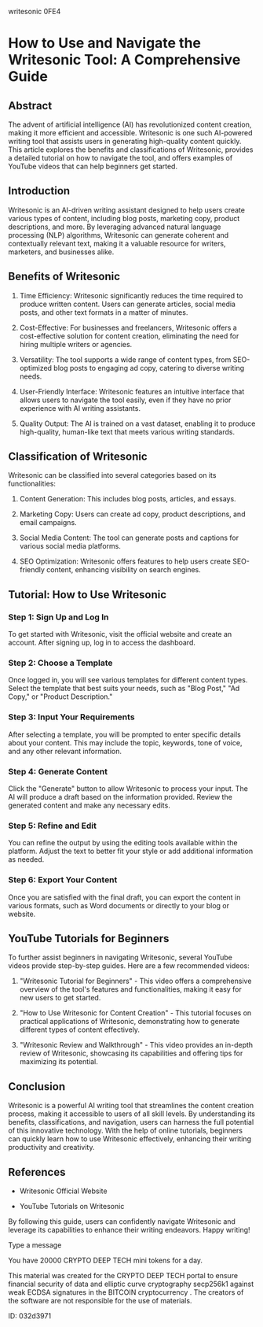 writesonic 0FE4
# How to Use and Navigate the Writesonic Tool: A Comprehensive Guide



## Abstract



The advent of artificial intelligence (AI) has revolutionized content creation, making it more efficient and accessible. Writesonic is one such AI-powered writing tool that assists users in generating high-quality content quickly. This article explores the benefits and classifications of Writesonic, provides a detailed tutorial on how to navigate the tool, and offers examples of YouTube videos that can help beginners get started.



## Introduction



Writesonic is an AI-driven writing assistant designed to help users create various types of content, including blog posts, marketing copy, product descriptions, and more. By leveraging advanced natural language processing (NLP) algorithms, Writesonic can generate coherent and contextually relevant text, making it a valuable resource for writers, marketers, and businesses alike.



## Benefits of Writesonic



1. Time Efficiency: Writesonic significantly reduces the time required to produce written content. Users can generate articles, social media posts, and other text formats in a matter of minutes.



2. Cost-Effective: For businesses and freelancers, Writesonic offers a cost-effective solution for content creation, eliminating the need for hiring multiple writers or agencies.



3. Versatility: The tool supports a wide range of content types, from SEO-optimized blog posts to engaging ad copy, catering to diverse writing needs.



4. User-Friendly Interface: Writesonic features an intuitive interface that allows users to navigate the tool easily, even if they have no prior experience with AI writing assistants.



5. Quality Output: The AI is trained on a vast dataset, enabling it to produce high-quality, human-like text that meets various writing standards.



## Classification of Writesonic



Writesonic can be classified into several categories based on its functionalities:



1. Content Generation: This includes blog posts, articles, and essays.

2. Marketing Copy: Users can create ad copy, product descriptions, and email campaigns.

3. Social Media Content: The tool can generate posts and captions for various social media platforms.

4. SEO Optimization: Writesonic offers features to help users create SEO-friendly content, enhancing visibility on search engines.



## Tutorial: How to Use Writesonic



### Step 1: Sign Up and Log In



To get started with Writesonic, visit the official website and create an account. After signing up, log in to access the dashboard.



### Step 2: Choose a Template



Once logged in, you will see various templates for different content types. Select the template that best suits your needs, such as "Blog Post," "Ad Copy," or "Product Description."



### Step 3: Input Your Requirements



After selecting a template, you will be prompted to enter specific details about your content. This may include the topic, keywords, tone of voice, and any other relevant information.



### Step 4: Generate Content



Click the "Generate" button to allow Writesonic to process your input. The AI will produce a draft based on the information provided. Review the generated content and make any necessary edits.



### Step 5: Refine and Edit



You can refine the output by using the editing tools available within the platform. Adjust the text to better fit your style or add additional information as needed.



### Step 6: Export Your Content



Once you are satisfied with the final draft, you can export the content in various formats, such as Word documents or directly to your blog or website.



## YouTube Tutorials for Beginners



To further assist beginners in navigating Writesonic, several YouTube videos provide step-by-step guides. Here are a few recommended videos:



1. "Writesonic Tutorial for Beginners" - This video offers a comprehensive overview of the tool's features and functionalities, making it easy for new users to get started.



2. "How to Use Writesonic for Content Creation" - This tutorial focuses on practical applications of Writesonic, demonstrating how to generate different types of content effectively.



3. "Writesonic Review and Walkthrough" - This video provides an in-depth review of Writesonic, showcasing its capabilities and offering tips for maximizing its potential.



## Conclusion



Writesonic is a powerful AI writing tool that streamlines the content creation process, making it accessible to users of all skill levels. By understanding its benefits, classifications, and navigation, users can harness the full potential of this innovative technology. With the help of online tutorials, beginners can quickly learn how to use Writesonic effectively, enhancing their writing productivity and creativity.



## References



- Writesonic Official Website

- YouTube Tutorials on Writesonic



By following this guide, users can confidently navigate Writesonic and leverage its capabilities to enhance their writing endeavors. Happy writing!



Type a message

You have 20000 CRYPTO DEEP TECH mini tokens for a day.


This material was created for the  CRYPTO DEEP TECH portal  to ensure financial security of data and elliptic curve cryptography  secp256k1 against weak ECDSA  signatures   in the  BITCOIN cryptocurrency . The creators of the software are not responsible for the use of materials.

 ID: 032d3971
